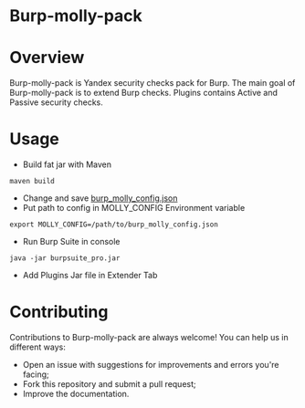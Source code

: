 # Burp-molly-pack

# Overview
Burp-molly-pack is Yandex security checks pack for Burp.
The main goal of Burp-molly-pack is to extend Burp checks.
Plugins contains Active and Passive security checks.

# Usage

* Build fat jar with Maven

`maven build`
* Change and save [burp_molly_config.json](https://github.com/yandex/burp-molly-pack/blob/master/src/main/config/burp_molly_config.json)
* Put path to config in MOLLY_CONFIG Environment variable

`export MOLLY_CONFIG=/path/to/burp_molly_config.json`
* Run Burp Suite in console

`java -jar burpsuite_pro.jar`
* Add Plugins Jar file in Extender Tab

# Contributing
Contributions to Burp-molly-pack are always welcome! You can help us in different ways:
  * Open an issue with suggestions for improvements and errors you're facing;
  * Fork this repository and submit a pull request;
  * Improve the documentation.
